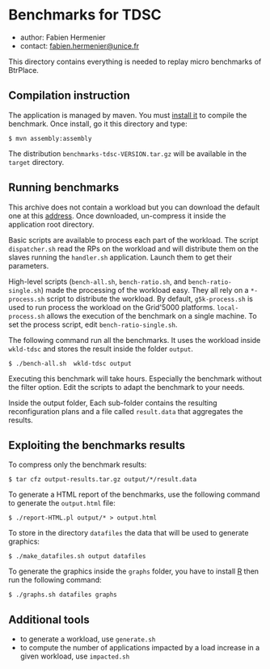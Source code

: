 Benchmarks for TDSC
===================
* author: Fabien Hermenier
* contact: fabien.hermenier@unice.fr

This directory contains everything is needed to replay micro benchmarks of BtrPlace.

Compilation instruction
-----------------------

The application is managed by maven. You must [install it](http://maven.apache.org) to compile the benchmark.
Once install, go it this directory and type:

    $ mvn assembly:assembly

The distribution `benchmarks-tdsc-VERSION.tar.gz` will be available in the `target` directory.

Running benchmarks
----------------------

This archive does not contain a workload but you can download the default one
at this [address](https://github.com/downloads/fhermeni/benchmarks-tdsc/wkld-tdsc.tar.bz2).
Once downloaded, un-compress it inside the application root directory.

Basic scripts are available to process each part of the workload.
The script `dispatcher.sh` read the RPs on the workload and will distribute them on the slaves running the `handler.sh`
application. Launch them to get their parameters.

High-level scripts (`bench-all.sh`, `bench-ratio.sh`, and `bench-ratio-single.sh`) made the processing of the workload
easy. They all rely on a `*-process.sh` script to distribute the workload. By default, `g5k-process.sh` is used to run
process the workload on the Grid'5000 platforms. `local-process.sh` allows the execution of the benchmark on a single
machine. To set the process script, edit `bench-ratio-single.sh`.

The following command run all the benchmarks. It uses
the workload inside `wkld-tdsc` and stores the result inside the folder `output`.

    $ ./bench-all.sh  wkld-tdsc output

Executing this benchmark will take hours. Especially the benchmark without the filter option. Edit the scripts to adapt
the benchmark to your needs.

Inside the output folder, Each sub-folder contains the resulting reconfiguration plans and a file called `result.data`
that aggregates the results.

Exploiting the benchmarks results
-------------------------

 To compress only the benchmark results:

    $ tar cfz output-results.tar.gz output/*/result.data

To generate a HTML report of the benchmarks, use the following command to generate the `output.html` file:

    $ ./report-HTML.pl output/* > output.html

To store in the directory `datafiles` the data that will be used to generate graphics:

    $ ./make_datafiles.sh output datafiles

To generate the graphics inside the `graphs` folder, you have to install [R](http://www.r-project.org/)
then run the following command:

    $ ./graphs.sh datafiles graphs


Additional tools
------------------------

* to generate a workload, use `generate.sh`
* to compute the number of applications impacted by a load increase in a given workload, use `impacted.sh`



